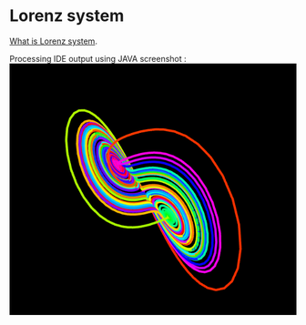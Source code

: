 # Lorenz system

[What is Lorenz system](https://en.wikipedia.org/wiki/Lorenz_system).

Processing IDE output using JAVA screenshot :
![Processing software output screenshot](./screenshot/processing_result.png)

